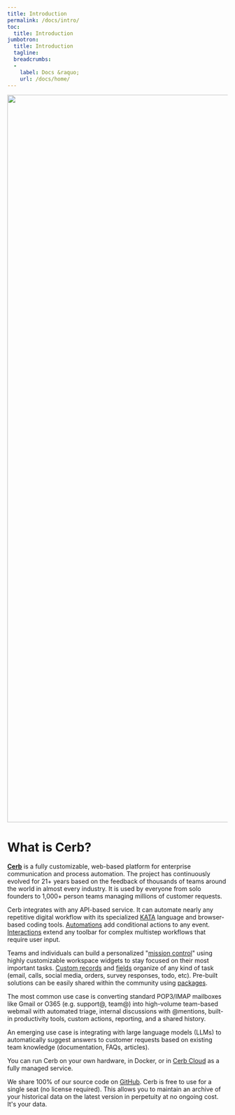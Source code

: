 ```yaml
---
title: Introduction
permalink: /docs/intro/
toc:
  title: Introduction
jumbotron:
  title: Introduction
  tagline: 
  breadcrumbs:
  -
    label: Docs &raquo;
    url: /docs/home/
---
```


<div class="cerb-screenshot">
<img src="{{ "/assets/images/docs/getting-started/cerb_browser_dark.png" | prepend: site.cdn.baseurl }}" class="screenshot" width="2763" height="1662">
</div>

# What is Cerb?

[**Cerb**](/) is a fully customizable, web-based platform for enterprise communication and process automation. The project has continuously evolved for 21+ years based on the feedback of thousands of teams around the world in almost every industry. It is used by everyone from solo founders to 1,000+ person teams managing millions of customer requests.

Cerb integrates with any API-based service. It can automate nearly any repetitive digital workflow with its specialized [KATA](/docs/kata/) language and browser-based coding tools. [Automations](/docs/automations/) add conditional actions to any event. [Interactions](/docs/interactions/) extend any toolbar for complex multistep workflows that require user input.

Teams and individuals can build a personalized "[mission control](/docs/dashboards/)" using highly customizable workspace widgets to stay focused on their most important tasks. [Custom records](/docs/records/#custom-records) and [fields](/docs/custom-fields/) organize of any kind of task (email, calls, social media, orders, survey responses, todo, etc). Pre-built solutions can be easily shared within the community using [packages](/docs/packages/).

The most common use case is converting standard POP3/IMAP mailboxes like Gmail or O365 (e.g. support@, team@) into high-volume team-based webmail with automated triage, internal discussions with @mentions, built-in productivity tools, custom actions, reporting, and a shared history.

An emerging use case is integrating with large language models (LLMs) to automatically suggest answers to customer requests based on existing team knowledge (documentation, FAQs, articles).

You can run Cerb on your own hardware, in Docker, or in [Cerb Cloud](/pricing/) as a fully managed service.

We share 100% of our source code on [GitHub](https://github.com/cerb/cerb-release/). Cerb is free to use for a single seat (no license required). This allows you to maintain an archive of your historical data on the latest version in perpetuity at no ongoing cost. It's your data.